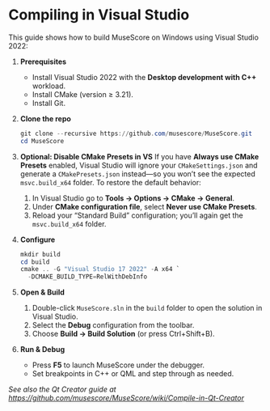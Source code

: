 # Compiling in Visual Studio

This guide shows how to build MuseScore on Windows using Visual Studio 2022:

1. **Prerequisites**
   - Install Visual Studio 2022 with the **Desktop development with C++** workload.
   - Install CMake (version ≥ 3.21).
   - Install Git.

2. **Clone the repo**
   ```powershell
   git clone --recursive https://github.com/musescore/MuseScore.git
   cd MuseScore
   ```

3. **Optional: Disable CMake Presets in VS**
   If you have **Always use CMake Presets** enabled, Visual Studio will ignore your `CMakeSettings.json`
   and generate a `CMakePresets.json` instead—so you won’t see the expected `msvc.build_x64` folder.
   To restore the default behavior:
   1. In Visual Studio go to **Tools → Options → CMake → General**.  
   2. Under **CMake configuration file**, select **Never use CMake Presets**.  
   3. Reload your “Standard Build” configuration; you’ll again get the `msvc.build_x64` folder.

4. **Configure**
   ```powershell
   mkdir build
   cd build
   cmake .. -G "Visual Studio 17 2022" -A x64 `
     -DCMAKE_BUILD_TYPE=RelWithDebInfo
   ```

5. **Open & Build**
   1. Double-click `MuseScore.sln` in the `build` folder to open the solution in Visual Studio.
   2. Select the **Debug** configuration from the toolbar.
   3. Choose **Build → Build Solution** (or press Ctrl+Shift+B).

6. **Run & Debug**
   - Press **F5** to launch MuseScore under the debugger.
   - Set breakpoints in C++ or QML and step through as needed.

_See also the Qt Creator guide at https://github.com/musescore/MuseScore/wiki/Compile-in-Qt-Creator_

